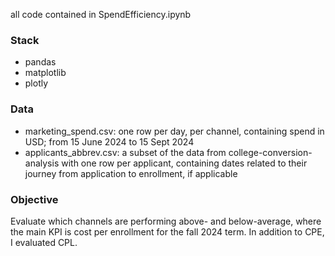 all code contained in SpendEfficiency.ipynb

### Stack
* pandas
* matplotlib
* plotly

### Data
* marketing_spend.csv:  one row per day, per channel, containing spend in USD; from 15 June 2024 to 15 Sept 2024
* applicants_abbrev.csv:  a subset of the data from college-conversion-analysis with one row per applicant, containing dates related to their journey from application to enrollment, if applicable

### Objective
Evaluate which channels are performing above- and below-average, where the main KPI is cost per enrollment for the fall 2024 term. In addition to CPE, I evaluated CPL.

